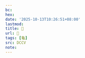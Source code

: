```yaml
---
bc:
hex:
date: '2025-10-13T10:26:51+08:00'
lastmod:
title: 􂥔
url: 􂥔
tags: [龜]
src: DCCV
note:
---
```

